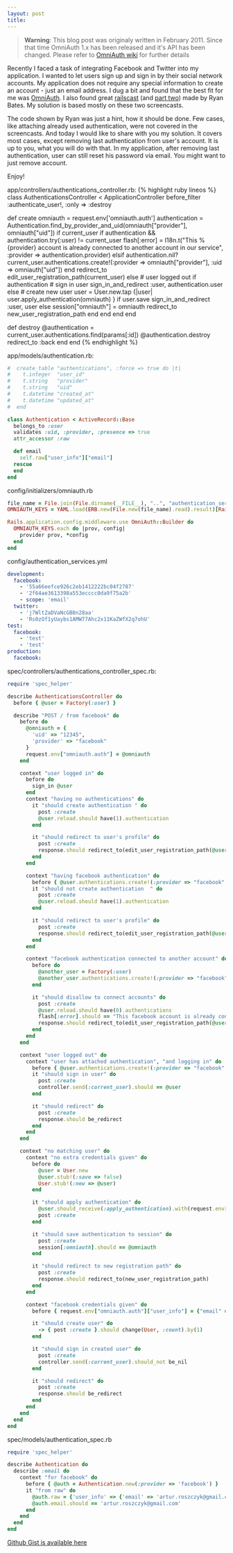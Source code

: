 ```yaml
---
layout: post
title:
---
```


> **Warning**:
> This blog post was originaly written in February 2011.
> Since that time OmniAuth 1.x has been released and it's API
> has been changed. Please refer to [OmniAuth wiki](https://github.com/intridea/omniauth/wiki/Upgrading-to-1.0)
> for further details

Recently I faced a task of integrating Facebook and Twitter into my application. I wanted to let users sign up and sign in by their social network accounts. My application does not require any special information to create an account - just an email address. I dug a bit and found that the best fit for me was [OmniAuth](https://github.com/intridea/omniauth). I also found great [railscast](http://railscasts.com/episodes/235-omniauth-part-1) (and [part two](http://railscasts.com/episodes/236-omniauth-part-2)) made by Ryan Bates. My solution is based mostly on these two screencasts.

The code shown by Ryan was just a hint, how it should be done. Few cases, like attaching already used authentication, were not covered in the screencasts. And today I would like to share with you my solution. It covers most cases, except removing last authentication from user's account. It is up to you, what you will do with that. In my application, after removing last authentication, user can still reset his password via email. You might want to just remove account.

Enjoy!

app/controllers/authentications_controller.rb:
{% highlight ruby lineos %}
class AuthenticationsController < ApplicationController
  before_filter :authenticate_user!, :only => :destroy

  def create
    omniauth = request.env['omniauth.auth']
    authentication = Authentication.find_by_provider_and_uid(omniauth["provider"], omniauth["uid"])
    if current_user
      if authentication && authentication.try(:user) != current_user
        flash[:error] = I18n.t("This %{provider} account is already connected to another account in our service",
          :provider => authentication.provider)
      elsif authentication.nil?
        current_user.authentications.create!(:provider => omniauth["provider"], :uid => omniauth["uid"])
      end
      redirect_to edit_user_registration_path(current_user)
    else # user logged out
      if authentication # sign in user
        sign_in_and_redirect :user, authentication.user
      else # create new user
        user = User.new.tap {|user| user.apply_authentication(omniauth) }
        if user.save
          sign_in_and_redirect :user, user
        else
          session["omniauth"] = omniauth
          redirect_to new_user_registration_path
        end
      end
    end
  end

  def destroy
    @authentication = current_user.authentications.find(params[:id])
    @authentication.destroy
    redirect_to :back
  end
end
{% endhighlight %}

app/models/authentication.rb:

```ruby
#  create_table "authentications", :force => true do |t|
#    t.integer  "user_id"
#    t.string   "provider"
#    t.string   "uid"
#    t.datetime "created_at"
#    t.datetime "updated_at"
#  end

class Authentication < ActiveRecord::Base
  belongs_to :user
  validates :uid, :provider, :presence => true
  attr_accessor :raw

  def email
    self.raw["user_info"]["email"]
  rescue
  end
end
```

config/initializers/omniauth.rb

```ruby
file_name = File.join(File.dirname(__FILE__), "..", "authentication_services.yml")
OMNIAUTH_KEYS = YAML.load(ERB.new(File.new(file_name).read).result)[Rails.env].freeze

Rails.application.config.middleware.use OmniAuth::Builder do
  OMNIAUTH_KEYS.each do |prov, config|
    provider prov, *config
  end
end
```


config/authentication_services.yml

``` yaml
development:
  facebook:
    - '55a66eefce926c2eb1412222bc04f2787'
    - '2f64ae3613398a553ecccc0da9f75a2b'
    - scope: 'email'
  twitter:
    - 'j7WltZaDVaNcGB8n28aa'
    - 'Rs0zOf1yUaybs1AMW77Ahc2x11KaZWfX2q7ohU'
test:
  facebook:
    - 'test'
    - 'test'
production:
  facebook:
```

spec/controllers/authentications_controller_spec.rb:

``` ruby
require 'spec_helper'

describe AuthenticationsController do
  before { @user = Factory(:user) }

  describe "POST / from facebook" do
    before do
      @omniauth = {
        'uid' => "12345",
        'provider' => "facebook"
      }
      request.env["omniauth.auth"] = @omniauth
    end

    context "user logged in" do
      before do
        sign_in @user
      end
      context "having no authentications" do
        it "should create authentication " do
          post :create
          @user.reload.should have(1).authentication
        end

        it "should redirect to user's profile" do
          post :create
          response.should redirect_to(edit_user_registration_path(@user))
        end
      end

      context "having facebook authentication" do
        before { @user.authentications.create!(:provider => "facebook", :uid => "12345")}
        it "should not create authentication  " do
          post :create
          @user.reload.should have(1).authentication
        end

        it "should redirect to user's profile" do
          post :create
          response.should redirect_to(edit_user_registration_path(@user))
        end
      end

      context "facebook authentication connected to another account" do
        before do
          @another_user = Factory(:user)
          @another_user.authentications.create!(:provider => "facebook", :uid => "12345")
        end

        it "should disallow to connect accounts" do
          post :create
          @user.reload.should have(0).authentications
          flash[:error].should == "This facebook account is already connected to another account in our service"
          response.should redirect_to(edit_user_registration_path(@user))
        end
      end
    end

    context "user logged out" do
      context "user has attached authentication", "and logging in" do
        before { @user.authentications.create!(:provider => "facebook", :uid => "12345") }
        it "should sign in user" do
          post :create
          controller.send(:current_user).should == @user
        end

        it "should redirect" do
          post :create
          response.should be_redirect
        end
      end
    end

    context "no matching user" do
      context "no extra credentials given" do
        before do
          @user = User.new
          @user.stub!(:save => false)
          User.stub!(:new => @user)
        end

        it "should apply authentication" do
          @user.should_receive(:apply_authentication).with(request.env["omniauth.auth"])
          post :create
        end

        it "should save authentication to session" do
          post :create
          session[:omniauth].should == @omniauth
        end

        it "should redirect to new registration path" do
          post :create
          response.should redirect_to(new_user_registration_path)
        end
      end

      context "facebook credentials given" do
        before { request.env["omniauth.auth"]["user_info"] = {"email" => "example@example.com"} }

        it "should create user" do
          -> { post :create }.should change(User, :count).by(1)
        end

        it "should sign in created user" do
          post :create
          controller.send(:current_user).should_not be_nil
        end

        it "should redirect" do
          post :create
          response.should be_redirect
        end
      end
    end
  end
end
```

spec/models/authentication_spec.rb

``` ruby
require 'spec_helper'

describe Authentication do
  describe :email do
    context "for facebook" do
      before { @auth = Authentication.new(:provider => 'facebook') }
      it "from raw" do
        @auth.raw = {'user_info' => {'email' => 'artur.roszczyk@gmail.com'}}
        @auth.email.should == 'artur.roszczyk@gmail.com'
      end
    end
  end
end
```

[Github Gist is available here](https://gist.github.com/821291)
